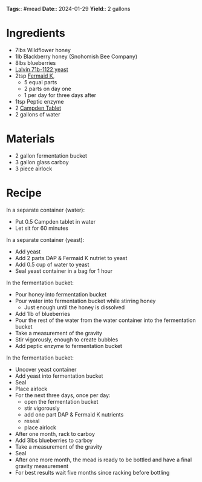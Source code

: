 **Tags**:: #mead 
**Date**:: 2024-01-29
**Yield**:: 2 gallons

# Ingredients
- 7lbs Wildflower honey
- 1lb Blackberry honey (Snohomish Bee Company)
- 8lbs blueberries
- [Lalvin 71b-1122 yeast](https://www.amazon.com/Lalvin-71B-1122-Yeast-%D0%A2hree-P%D0%B0ck/dp/B07Q87J5FD/ref=sr_1_3?adgrpid=1232553522340359&hvadid=77034724961459&hvbmt=bp&hvdev=c&hvlocphy=111594&hvnetw=s&hvqmt=e&hvtargid=kwd-77034838295633%3Aloc-190&hydadcr=7829_13611881&keywords=lalvin+71b+1122+yeast&qid=1686941263&sr=8-3)
- 2tsp [Fermaid K](https://www.amazon.com/Fermaid-Yeast-Nutrient-Kombucha-Distributors/dp/B0BQ5DBH8Y/ref=sr_1_4?crid=TZL03JNR2WF3&keywords=fermaid+k&qid=1686941332&rdc=1&sprefix=fermaid+%2Caps%2C172&sr=8-4), 
	- 5 equal parts
	- 2 parts on day one
	- 1 per day for three days after
- 1tsp Peptic enzyme
- 2 [Campden Tablet](https://www.amazon.com/North-Mountain-Supply-Potassium-Metabisulfite/dp/B0856PW8RN/ref=sr_1_2?keywords=campden+tablets&qid=1686941392&sprefix=campden+ta%2Caps%2C155&sr=8-2)
- 2 gallons of water

# Materials
- 2 gallon fermentation bucket
- 3 gallon glass carboy
- 3 piece airlock

# Recipe
In a separate container (water):
- Put 0.5 Campden tablet in water
- Let sit for 60 minutes

In a separate container (yeast):
- Add yeast
- Add 2 parts DAP & Fermaid K nutriet to yeast
- Add 0.5 cup of water to yeast
- Seal yeast container in a bag for 1 hour

In the fermentation bucket:
- Pour honey into fermentation bucket
- Pour water into fermentation bucket while stirring honey
	- Just enough until the honey is dissolved
- Add 1lb of blueberries
- Pour the rest of the water from the water container into the fermentation bucket
- Take a measurement of the gravity
- Stir vigorously, enough to create bubbles
- Add peptic enzyme to fermentation bucket

In the fermentation bucket:
- Uncover yeast container
- Add yeast into fermentation bucket
- Seal
- Place airlock
- For the next three days, once per day:
	- open the fermentation bucket
	- stir vigorously
	- add one part DAP & Fermaid K nutrients
	- reseal
	- place airlock
- After one month, rack to carboy
- Add 3lbs blueberries to carboy
- Take a measurement of the gravity
- Seal
- After one more month, the mead is ready to be bottled and have a final gravity measurement
- For best results wait five months since racking before bottling